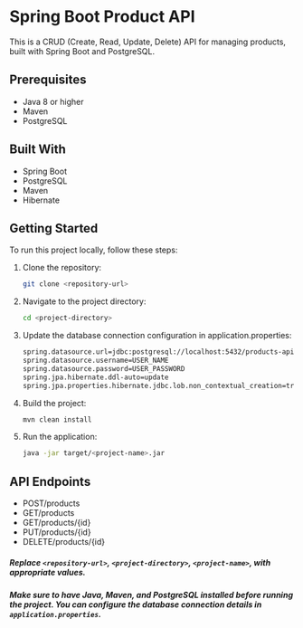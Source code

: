# Spring Boot Product API

This is a CRUD (Create, Read, Update, Delete) API for managing products, built with Spring Boot and PostgreSQL.

## Prerequisites

- Java 8 or higher
- Maven
- PostgreSQL

## Built With

- Spring Boot
- PostgreSQL
- Maven
- Hibernate

## Getting Started

To run this project locally, follow these steps:

1. Clone the repository:

   ```sh
   git clone <repository-url> 
   ```

2. Navigate to the project directory:

    ```sh
    cd <project-directory> 
    ```
    
3. Update the database connection configuration in application.properties:

    ```sh
    spring.datasource.url=jdbc:postgresql://localhost:5432/products-api
    spring.datasource.username=USER_NAME
    spring.datasource.password=USER_PASSWORD
    spring.jpa.hibernate.ddl-auto=update
    spring.jpa.properties.hibernate.jdbc.lob.non_contextual_creation=true
    ```

4. Build the project:
    ```sh
    mvn clean install
    ```
5. Run the application:
    ```sh
    java -jar target/<project-name>.jar
    ```
## API Endpoints

- POST/products
- GET/products
- GET/products/{id}
- PUT/products/{id}
- DELETE/products/{id}


##### Replace `<repository-url>`, `<project-directory>`, `<project-name>`, with appropriate values.
##### Make sure to have Java, Maven, and PostgreSQL installed before running the project. You can configure the database connection details in `application.properties`.

